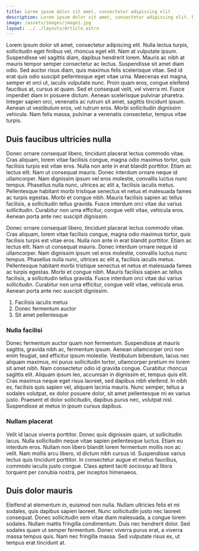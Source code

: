 ```yaml
---
title: Lorem ipsum dolor sit amet, consectetur adipiscing elit
description: Lorem ipsum dolor sit amet, consectetur adipiscing elit. Nulla lectus turpis, sollicitudin eget finibus vel, rhoncus eget elit. Nam at vulputate ipsum. Suspendisse vel sagittis diam, dapibus hendrerit lorem. Mauris ac nibh at mauris tempor semper consectetur ac lectus.
image: /assets/images/image1.jpg
layout: ../../layouts/Article.astro
---
```


Lorem ipsum dolor sit amet, consectetur adipiscing elit. Nulla lectus turpis, sollicitudin eget finibus vel, rhoncus eget elit. Nam at vulputate ipsum. Suspendisse vel sagittis diam, dapibus hendrerit lorem. Mauris ac nibh at mauris tempor semper consectetur ac lectus. Suspendisse sit amet diam odio. Sed auctor risus diam, quis maximus felis scelerisque vitae. Sed id erat quis odio suscipit pellentesque eget vitae urna. Maecenas est magna, semper et orci ut, iaculis vulputate nunc. Proin quam eros, congue eleifend faucibus at, cursus at quam. Sed et consequat velit, vel viverra mi. Fusce imperdiet diam in posuere dictum. Aenean scelerisque pulvinar pharetra. Integer sapien orci, venenatis ac rutrum sit amet, sagittis tincidunt ipsum. Aenean ut vestibulum eros, vel rutrum eros. Morbi sollicitudin dignissim vehicula. Nam felis massa, pulvinar a venenatis consectetur, tempus vitae turpis.

## Duis faucibus ultricies nulla

Donec ornare consequat libero, tincidunt placerat lectus commodo vitae. Cras aliquam, lorem vitae facilisis congue, magna odio maximus tortor, quis facilisis turpis est vitae eros. Nulla non ante in erat blandit porttitor. Etiam ac lectus elit. Nam ut consequat mauris. Donec interdum ornare neque id ullamcorper. Nam dignissim ipsum vel eros molestie, convallis luctus nunc tempus. Phasellus nulla nunc, ultrices ac elit a, facilisis iaculis metus. Pellentesque habitant morbi tristique senectus et netus et malesuada fames ac turpis egestas. Morbi et congue nibh. Mauris facilisis sapien ac tellus facilisis, a sollicitudin tellus gravida. Fusce interdum orci vitae dui varius sollicitudin. Curabitur non urna efficitur, congue velit vitae, vehicula eros. Aenean porta ante nec suscipit dignissim.

Donec ornare consequat libero, tincidunt placerat lectus commodo vitae. Cras aliquam, lorem vitae facilisis congue, magna odio maximus tortor, quis facilisis turpis est vitae eros. Nulla non ante in erat blandit porttitor. Etiam ac lectus elit. Nam ut consequat mauris. Donec interdum ornare neque id ullamcorper. Nam dignissim ipsum vel eros molestie, convallis luctus nunc tempus. Phasellus nulla nunc, ultrices ac elit a, facilisis iaculis metus. Pellentesque habitant morbi tristique senectus et netus et malesuada fames ac turpis egestas. Morbi et congue nibh. Mauris facilisis sapien ac tellus facilisis, a sollicitudin tellus gravida. Fusce interdum orci vitae dui varius sollicitudin. Curabitur non urna efficitur, congue velit vitae, vehicula eros. Aenean porta ante nec suscipit dignissim.

1. Facilisis iaculis metus
2. Donec fermentum auctor
3. Sit amet pellentesque

### Nulla facilisi

Donec fermentum auctor quam non fermentum. Suspendisse at mauris sagittis, gravida nibh ac, fermentum ipsum. Aenean ullamcorper orci non enim feugiat, sed efficitur ipsum molestie. Vestibulum bibendum, lacus nec aliquam maximus, mi purus sollicitudin tortor, ullamcorper pretium mi lorem sit amet nibh. Nam consectetur odio id gravida congue. Curabitur rhoncus sagittis elit. Aliquam ipsum leo, accumsan in dignissim et, tempus quis elit. Cras maximus neque eget risus laoreet, sed dapibus nibh eleifend. In nibh ex, facilisis quis sapien vel, aliquam lacinia mauris. Nunc semper, tellus a sodales volutpat, ex dolor posuere dolor, sit amet pellentesque mi ex varius justo. Praesent et dolor sollicitudin, dapibus purus nec, volutpat nisl. Suspendisse at metus in ipsum cursus dapibus.

### Nullam placerat

Velit id lacus viverra porttitor. Donec quis dignissim quam, ut sollicitudin lacus. Nulla sollicitudin neque vitae sapien pellentesque luctus. Etiam eu interdum eros. Nullam non libero blandit lorem fermentum mollis non ac velit. Nam mollis arcu libero, id dictum nibh cursus id. Suspendisse varius lectus quis tincidunt porttitor. In consectetur augue et metus faucibus, commodo iaculis justo congue. Class aptent taciti sociosqu ad litora torquent per conubia nostra, per inceptos himenaeos.

## Duis dolor mauris

Eleifend at elementum in, euismod non nulla. Nullam ultricies felis et mi sodales, quis dapibus sapien laoreet. Nunc sollicitudin justo nec laoreet consequat. Donec sollicitudin sem vitae diam malesuada, a congue lorem sodales. Nullam mattis fringilla condimentum. Duis nec hendrerit dolor. Sed sodales quam ut semper fermentum. Donec viverra purus erat, a viverra massa tempus quis. Nam nec fringilla massa. Sed vulputate risus ex, ut tempus erat tincidunt at.
